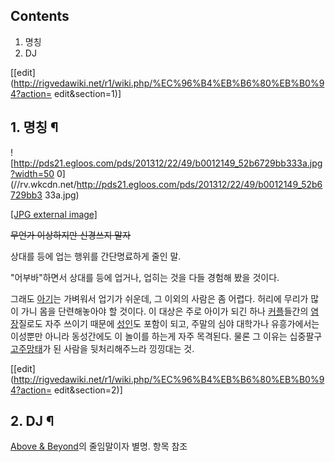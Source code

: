 ## Contents

    

1. 명칭 
2. DJ 

[[edit](http://rigvedawiki.net/r1/wiki.php/%EC%96%B4%EB%B6%80%EB%B0%94?action=
edit&section=1)]

## 1. 명칭 ¶

![http://pds21.egloos.com/pds/201312/22/49/b0012149_52b6729bb333a.jpg?width=50
0](//rv.wkcdn.net/http://pds21.egloos.com/pds/201312/22/49/b0012149_52b6729bb3
33a.jpg)

[[JPG external
image]](http://pds21.egloos.com/pds/201312/22/49/b0012149_52b6729bb333a.jpg)

  
<del>무언가 이상하지만 신경쓰지 말자</del>

  

상대를 등에 업는 행위를 간단명료하게 줄인 말.

  

"어부바"하면서 상대를 등에 업거나, 업히는 것을 다들 경험해 봤을 것이다.

  

그래도 [아기](%EC%95%84%EA%B8%B0.md)는 가벼워서 업기가 쉬운데, 그 이외의 사람은 좀 어렵다. 허리에 무리가 많이
가니 몸을 단련해놓아야 할 것이다. 이 대상은 주로 아이가 되긴 하나 [커플](%EC%BB%A4%ED%94%8C.md)들간의
[염장](%EC%97%BC%EC%9E%A5.md)질로도 자주 쓰이기 때문에 [성인](%EC%84%B1%EC%9D%B8.md)도
포함이 되고, 주말의 심야 대학가나 유흥가에서는 이성뿐만 아니라 동성간에도 이 놀이를 하는게 자주 목격된다. 물론 그 이유는 십중팔구
[고주망태](%EA%B3%A0%EC%A3%BC%EB%A7%9D%ED%83%9C.md)가 된 사람을 뒷처리해주느라 낑낑대는 것.

  

[[edit](http://rigvedawiki.net/r1/wiki.php/%EC%96%B4%EB%B6%80%EB%B0%94?action=
edit&section=2)]

## 2. DJ ¶

[Above & Beyond](Above%20%26%20Beyond.md)의 줄임말이자 별명. 항목 참조

